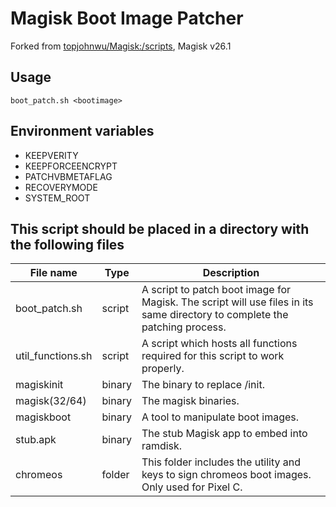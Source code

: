 # Magisk Boot Image Patcher

Forked from [topjohnwu/Magisk:/scripts](https://github.com/topjohnwu/Magisk/tree/v26.1/scripts), Magisk v26.1


## Usage
```shell
boot_patch.sh <bootimage>
```

## Environment variables
- KEEPVERITY
- KEEPFORCEENCRYPT
- PATCHVBMETAFLAG
- RECOVERYMODE
- SYSTEM_ROOT


## This script should be placed in a directory with the following files

| File name         | Type   | Description                                                                                                                |
| ----------------- | ------ | -------------------------------------------------------------------------------------------------------------------------- |
| boot_patch.sh     | script | A script to patch boot image for Magisk. The script will use files in its same directory to complete the patching process. |
| util_functions.sh | script | A script which hosts all functions required for this script to work properly.                                              |
| magiskinit        | binary | The binary to replace /init.                                                                                               |
| magisk(32/64)     | binary | The magisk binaries.                                                                                                       |
| magiskboot        | binary | A tool to manipulate boot images.                                                                                          |
| stub.apk          | binary | The stub Magisk app to embed into ramdisk.                                                                                 |
| chromeos          | folder | This folder includes the utility and keys to sign chromeos boot images. Only used for Pixel C.                             |
